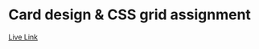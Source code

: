# Card design & CSS grid assignment
[Live Link](https://falence.github.io/card-design---grid-layout/)